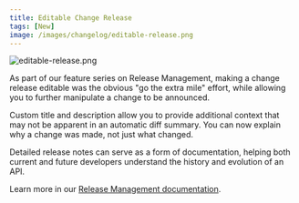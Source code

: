 ```yaml
---
title: Editable Change Release
tags: [New]
image: /images/changelog/editable-release.png
---
```


![editable-release.png](/images/changelog/editable-release.png)

As part of our feature series on Release Management, making a change release editable was the obvious "go the extra mile" effort, while allowing you to further manipulate a change to be announced.

Custom title and description allow you to provide additional context that may not be apparent in an automatic diff summary. You can now explain why a change was made, not just what changed.

Detailed release notes can serve as a form of documentation, helping both current and future developers understand the history and evolution of an API.

Learn more in our [Release Management documentation](/help/publish-documentation/release-management/).
